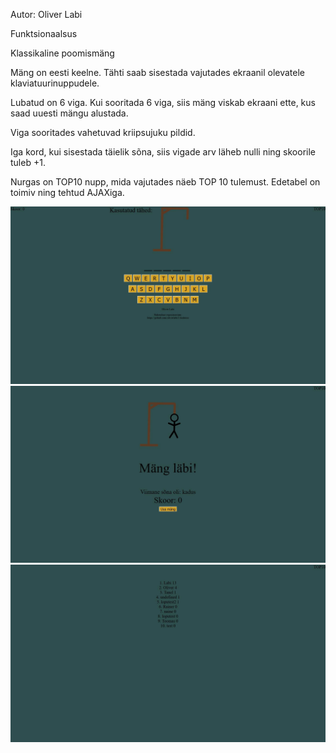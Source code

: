 Autor: Oliver Labi

Funktsionaalsus

Klassikaline poomismäng

Mäng on eesti keelne. Tähti saab sisestada vajutades ekraanil olevatele klaviatuurinuppudele.

Lubatud on 6 viga. Kui sooritada 6 viga, siis mäng viskab ekraani ette, kus saad uuesti mängu alustada.

Viga sooritades vahetuvad kriipsujuku pildid.

Iga kord, kui sisestada täielik sõna, siis vigade arv läheb nulli ning skoorile tuleb +1.

Nurgas on TOP10 nupp, mida vajutades näeb TOP 10 tulemust. Edetabel on toimiv ning tehtud AJAXiga. 

![Avaekraan](ekraanipilt1.jpg)
![Edetabel](ekraanipilt2.jpg)
![Mängu lõpp](ekraanipilt3.jpg)
